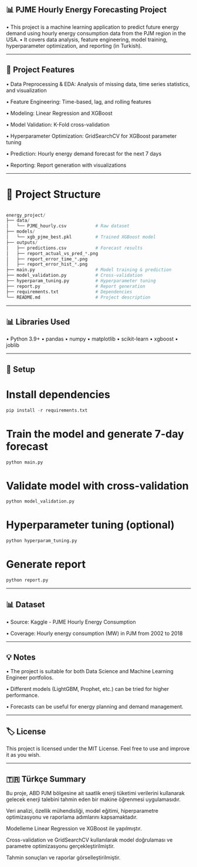 ## 📊 PJME Hourly Energy Forecasting Project

• This project is a machine learning application to predict future energy demand using hourly energy consumption data from the PJM region in the USA.
• It covers data analysis, feature engineering, model training, hyperparameter optimization, and reporting (in Turkish).

---

## 🚀 Project Features

• Data Preprocessing & EDA: Analysis of missing data, time series statistics, and visualization

• Feature Engineering: Time-based, lag, and rolling features

• Modeling: Linear Regression and XGBoost

• Model Validation: K-Fold cross-validation

• Hyperparameter Optimization: GridSearchCV for XGBoost parameter tuning

• Prediction: Hourly energy demand forecast for the next 7 days

• Reporting: Report generation with visualizations

---

# 📂 Project Structure
```python

energy_project/
├── data/
│   └── PJME_hourly.csv           # Raw dataset
├── models/
│   └── xgb_pjme_best.pkl         # Trained XGBoost model
├── outputs/
│   ├── predictions.csv           # Forecast results
│   ├── report_actual_vs_pred_*.png
│   ├── report_error_time_*.png
│   ├── report_error_hist_*.png
├── main.py                       # Model training & prediction
├── model_validation.py           # Cross-validation
├── hyperparam_tuning.py          # Hyperparameter tuning
├── report.py                     # Report generation
├── requirements.txt              # Dependencies
└── README.md                     # Project description

```

---


## 📊 Libraries Used

• Python 3.9+
• pandas
• numpy
• matplotlib
• scikit-learn
• xgboost
• joblib

---

## 🔧 Setup

# Install dependencies
```python
pip install -r requirements.txt
```

# Train the model and generate 7-day forecast
```python
python main.py
```

# Validate model with cross-validation
```python
python model_validation.py
```

# Hyperparameter tuning (optional)
```python
python hyperparam_tuning.py
```

# Generate report
```python
python report.py
```
---

## 📊 Dataset

• Source: Kaggle - PJME Hourly Energy Consumption

• Coverage: Hourly energy consumption (MW) in PJM from 2002 to 2018

---

## 💡 Notes

• The project is suitable for both Data Science and Machine Learning Engineer portfolios.

• Different models (LightGBM, Prophet, etc.) can be tried for higher performance.

• Forecasts can be useful for energy planning and demand management.

---

## 🏷 License

This project is licensed under the MIT License.
Feel free to use and improve it as you wish.

---


## 🇹🇷 Türkçe Summary

Bu proje, ABD PJM bölgesine ait saatlik enerji tüketimi verilerini kullanarak gelecek enerji talebini tahmin eden bir makine öğrenmesi uygulamasıdır.

Veri analizi, özellik mühendisliği, model eğitimi, hiperparametre optimizasyonu ve raporlama adımlarını kapsamaktadır.

Modelleme Linear Regression ve XGBoost ile yapılmıştır.

Cross-validation ve GridSearchCV kullanılarak model doğrulaması ve parametre optimizasyonu gerçekleştirilmiştir.

Tahmin sonuçları ve raporlar görselleştirilmiştir.
